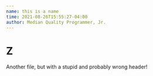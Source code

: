 ```yaml
---
name: this is a name
time: 2021-08-26T15:55:27-04:00
author: Median Quality Programmer, Jr.
---
```


# Z

Another file, but with a stupid and probably wrong header!

